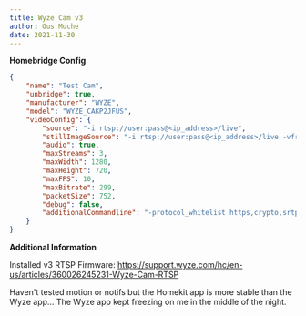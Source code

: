 ```yaml
---
title: Wyze Cam v3
author: Gus Muche
date: 2021-11-30
---
```

**Homebridge Config**

```json
{
	"name": "Test Cam",
	"unbridge": true,
	"manufacturer": "WYZE",
	"model": "WYZE_CAKP2JFUS",
	"videoConfig": {
		"source": "-i rtsp://user:pass@<ip_address>/live",
		"stillImageSource": "-i rtsp://user:pass@<ip_address>/live -vframes 1 -r 1",
		"audio": true,
		"maxStreams": 3,
		"maxWidth": 1280,
		"maxHeight": 720,
		"maxFPS": 10,
		"maxBitrate": 299,
		"packetSize": 752,
		"debug": false,
		"additionalCommandline": "-protocol_whitelist https,crypto,srtp,rtp,udp"
	}
}
```

**Additional Information**

Installed v3 RTSP Firmware:
https://support.wyze.com/hc/en-us/articles/360026245231-Wyze-Cam-RTSP

Haven't tested motion or notifs but the Homekit app is more stable than the Wyze app... The Wyze app kept freezing on me in the middle of the night.
